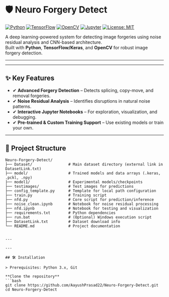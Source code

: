 # 🛡️ Neuro Forgery Detect

[![Python](https://img.shields.io/badge/Python-3.x-blue.svg)](https://www.python.org/)
[![TensorFlow](https://img.shields.io/badge/TensorFlow-2.x-orange.svg)](https://www.tensorflow.org/)
[![OpenCV](https://img.shields.io/badge/OpenCV-4.x-green.svg)](https://opencv.org/)
[![Jupyter](https://img.shields.io/badge/Notebook-Jupyter-F37626.svg)](https://jupyter.org/)
[![License: MIT](https://img.shields.io/badge/License-MIT-yellow.svg)](LICENSE)

A deep learning-powered system for detecting image forgeries using noise residual analysis and CNN-based architecture.  
Built with **Python**, **TensorFlow/Keras**, and **OpenCV** for robust image forgery detection.

---

---

## ✨ Key Features
- ✔ **Advanced Forgery Detection** – Detects splicing, copy-move, and removal forgeries.
- ✔ **Noise Residual Analysis** – Identifies disruptions in natural noise patterns.
- ✔ **Interactive Jupyter Notebooks** – For exploration, visualization, and debugging.
- ✔ **Pre-trained & Custom Training Support** – Use existing models or train your own.

---

## 📂 Project Structure
```plaintext
Neuro-Forgery-Detect/
├── Dataset/                # Main dataset directory (external link in DatasetLink.txt)
├── model/                  # Trained models and data arrays (.keras, .pckl, .npy)
├── model1/                 # Experimental models/checkpoints
├── testimages/             # Test images for predictions
├── config_template.py      # Template for local path configuration
├── train.py                # Training script
├── nfd.py                  # Core script for prediction/inference
├── noise_clean.ipynb       # Notebook for noise residual processing
├── nfd.ipynb               # Notebook for testing and visualization
├── requirements.txt        # Python dependencies
├── run.bat                 # (Optional) Windows execution script
├── DatasetLink.txt         # Dataset download info
└── README.md               # Project documentation


---

---

## 🛠 Installation

> Prerequisites: Python 3.x, Git

**Clone the repository**
```bash
git clone https://github.com/AayushPrasad22/Neuro-Forgery-Detect.git
cd Neuro-Forgery-Detect
